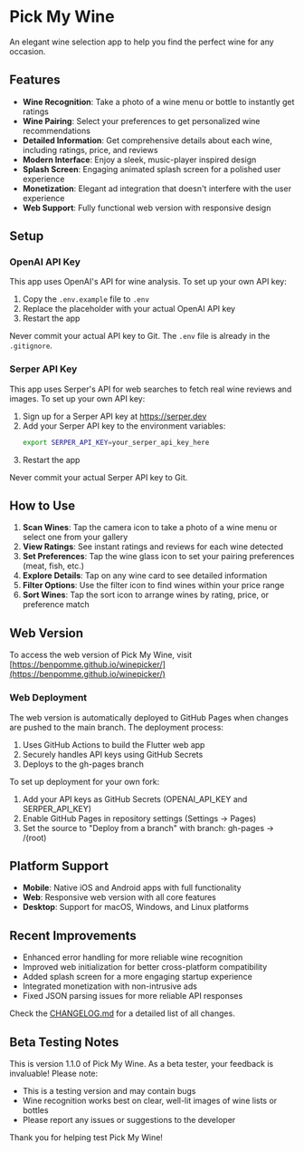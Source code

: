 # Pick My Wine

An elegant wine selection app to help you find the perfect wine for any occasion.

## Features

- **Wine Recognition**: Take a photo of a wine menu or bottle to instantly get ratings
- **Wine Pairing**: Select your preferences to get personalized wine recommendations
- **Detailed Information**: Get comprehensive details about each wine, including ratings, price, and reviews
- **Modern Interface**: Enjoy a sleek, music-player inspired design
- **Splash Screen**: Engaging animated splash screen for a polished user experience
- **Monetization**: Elegant ad integration that doesn't interfere with the user experience
- **Web Support**: Fully functional web version with responsive design

## Setup

### OpenAI API Key

This app uses OpenAI's API for wine analysis. To set up your own API key:

1. Copy the `.env.example` file to `.env`
2. Replace the placeholder with your actual OpenAI API key
3. Restart the app

Never commit your actual API key to Git. The `.env` file is already in the `.gitignore`.

### Serper API Key

This app uses Serper's API for web searches to fetch real wine reviews and images. To set up your own API key:

1. Sign up for a Serper API key at https://serper.dev
2. Add your Serper API key to the environment variables:
   ```bash
   export SERPER_API_KEY=your_serper_api_key_here
   ```
3. Restart the app

Never commit your actual Serper API key to Git.

## How to Use

1. **Scan Wines**: Tap the camera icon to take a photo of a wine menu or select one from your gallery
2. **View Ratings**: See instant ratings and reviews for each wine detected
3. **Set Preferences**: Tap the wine glass icon to set your pairing preferences (meat, fish, etc.)
4. **Explore Details**: Tap on any wine card to see detailed information
5. **Filter Options**: Use the filter icon to find wines within your price range
6. **Sort Wines**: Tap the sort icon to arrange wines by rating, price, or preference match

## Web Version

To access the web version of Pick My Wine, visit [https://benpomme.github.io/winepicker/](https://benpomme.github.io/winepicker/)

### Web Deployment

The web version is automatically deployed to GitHub Pages when changes are pushed to the main branch. The deployment process:
1. Uses GitHub Actions to build the Flutter web app
2. Securely handles API keys using GitHub Secrets
3. Deploys to the gh-pages branch

To set up deployment for your own fork:
1. Add your API keys as GitHub Secrets (OPENAI_API_KEY and SERPER_API_KEY)
2. Enable GitHub Pages in repository settings (Settings → Pages)
3. Set the source to "Deploy from a branch" with branch: gh-pages → /(root)

## Platform Support

- **Mobile**: Native iOS and Android apps with full functionality
- **Web**: Responsive web version with all core features
- **Desktop**: Support for macOS, Windows, and Linux platforms

## Recent Improvements

- Enhanced error handling for more reliable wine recognition
- Improved web initialization for better cross-platform compatibility
- Added splash screen for a more engaging startup experience
- Integrated monetization with non-intrusive ads
- Fixed JSON parsing issues for more reliable API responses

Check the [CHANGELOG.md](CHANGELOG.md) for a detailed list of all changes.

## Beta Testing Notes

This is version 1.1.0 of Pick My Wine. As a beta tester, your feedback is invaluable! Please note:

- This is a testing version and may contain bugs
- Wine recognition works best on clear, well-lit images of wine lists or bottles
- Please report any issues or suggestions to the developer

Thank you for helping test Pick My Wine!
